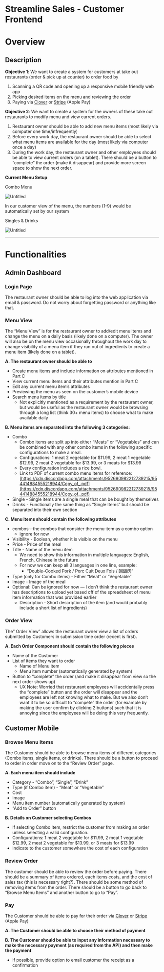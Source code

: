 # Streamline Sales - Customer Frontend

# Overview

## Description

**Objective 1**: We want to create a system for customers at take out restaurants (order & pick up at counter) to order food by

1. Scanning a QR code and opening up a responsive mobile friendly web app
2. Picking desired items on the menu and reviewing the order
3. Paying via [Clover](https://docs.clover.com/reference/api-reference-overview#) or [Stripe](https://stripe.com/docs/api) (Apple Pay)

**Objective 2**: We want to create a system for the owners of these take out restaurants to modify menu and view current orders.

1. Restaurant owner should be able to add new menu items (most likely via computer one time/infrequently)
2. Before every work day, the restaurant owner should be able to select what menu items are available for the day (most likely via computer once a day)
3. During the work day, the restaurant owner and other employees should be able to view current orders (on a tablet). There should be a button to “complete” the order (make it disappear) and provide more screen space to show the next order.

**Current Menu Setup**

Combo Menu

![Untitled](https://s3-us-west-2.amazonaws.com/secure.notion-static.com/9276f572-9828-433d-b3de-9d1c494f1c20/Untitled.png)

In our customer view of the menu, the numbers (1-9) would be automatically set by our system

Singles & Drinks

![Untitled](https://s3-us-west-2.amazonaws.com/secure.notion-static.com/087d2319-89cf-4252-ba49-7b87fd79145c/Untitled.png)

---

# Functionalities

## Admin Dashboard

### Login Page

The restaurant owner should be able to log into the web application via email & password. Do not worry about forgetting password or anything like that.

### Menu View

The “Menu View” is for the restaurant owner to add/edit menu items and change the menu on a daily basis (likely done on a computer). The owner will also be on the menu view occasionally throughout the work day to change visibility of a menu item if they run out of ingredients to create a menu item (likely done on a tablet). 

**A. The restaurant owner should be able to**

- Create menu items and include information on attributes mentioned in Part C
- View current menu items and their attributes mention in Part C
- Edit any current menu item’s attributes
- Previewing the menu as seen on the customer’s mobile device
- Search menu items by title
    - Not explicitly mentioned as a requirement by the restaurant owner, but would be useful as the restaurant owner would be browsing through a long list (think 30+ menu items) to choose what to make available daily

**B. Menu items are separated into the following 3 categories:**

- Combo
    - Combo items are split up into either “Meats” or “Vegetables” and can be combined with any other combo items in the following specific configurations to make a meal.
    - Configurations: 1 meat 2 vegetable for $11.99, 2 meat 1 vegetable $12.99, 2 meat 2 vegetable for $13.99, or 3 meats for $13.99
    - Every configuration includes a rice bowl.
    - Link to PDF of current combo menu items for reference: [https://cdn.discordapp.com/attachments/952690982212739215/954414884555218944/Copy_of_.pdf](https://cdn.discordapp.com/attachments/952690982212739215/954414884555218944/Copy_of_.pdf)
- Single - Single items are a single meal that can be bought by themselves
- Drinks - Functionally the same thing as “Single Items” but should be separated into their own section

**C. Menu items should contain the following attributes**

- ~~combos - the combos that consider the menu item as a combo option~~
    - ignore for now
- Visibility - Boolean, whether it is visible on the menu
- Price - Price of the meal
- Title - Name of the menu item
    - We need to show this information in multiple languages: English, French, Chinese in the future
    - For now we can keep all 3 languages in one line, example:
        - “Double-Cooked Pork / Porc Cuit Deux Fois / 回鍋肉”
- Type (only for Combo items) - Either “Meat” or “Vegetable”
- Image - Image of the meal
- Optional: Can be ignored for now — I don’t think the restaurant owner has descriptions to upload yet based off of the spreadsheet of menu item information that was provided earlier
    - Description - Short description of the item (and would probably include a short list of ingredients)

### Order View

The” Order View” allows the restaurant owner view a list of orders submitted by Customers in submission time order (recent is first).

**A. Each Order Component should contain the following pieces**

- Name of the Customer
- List of items they want to order
    - Name of Menu item
    - Menu item number (automatically generated by system)
- Button to “complete” the order (and make it disappear from view so the next order shows up)
    - UX Note: Worried that restaurant employees will accidentally press the “complete” button and the order will disappear and the employees are left not knowing what to make. But we also don’t want it to be so difficult to “compete” the order (for example by making the user confirm by clicking 2 buttons) such that it is annoying since the employees will be doing this very frequently.

## Customer Mobile

### Browse Menu Items

The Customer should be able to browse menu items of different categories (Combo items, single items, or drinks). There should be a button to proceed to order in order move on to the “Review Order” page.

**A. Each menu item should include**

- Category - “Combo”, “Single”, “Drink”
- Type (if Combo item) - “Meat” or “Vegetable”
- Cost
- Image
- Menu item number (automatically generated by system)
- “Add to Order” button

**B. Details on Customer selecting Combos**

- If selecting Combo item, restrict the customer from making an order unless selecting a valid configuration.
- Configurations: 1 meat 2 vegetable for $11.99, 2 meat 1 vegetable $12.99, 2 meat 2 vegetable for $13.99, or 3 meats for $13.99
- Indicate to the customer somewhere the cost of each configuration

### Review Order

The customer should be able to review the order before paying. There should be a summary of items ordered, each items costs, and the cost of sales tax (this is necessary right?). There should be some method of removing items from the order. There should be a button to go back to “Browse Menu Items” and another button to go to “Pay”. 

### Pay

The Customer should be able to pay for their order via [Clover](https://docs.clover.com/reference/api-reference-overview#) or [Stripe](https://stripe.com/docs/api) (Apple Pay)

**A. The Customer should be able to choose their method of payment**

**B. The Customer should be able to input any information necessary to make the necessary payment (as required from the API) and then make the payment**

- If possible, provide option to email customer the receipt as a confirmation

